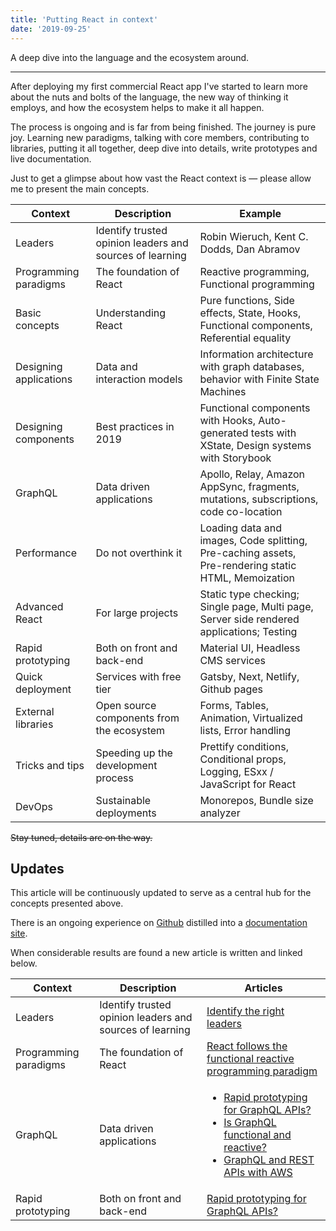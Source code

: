 ```yaml
---
title: 'Putting React in context'
date: '2019-09-25'
---
```


A deep dive into the language and the ecosystem around.

<!--more-->

---

After deploying my first commercial React app I've started to learn more about the nuts and bolts of the language, the new way of thinking it employs, and how the ecosystem helps to make it all happen.

The process is ongoing and is far from being finished. The journey is pure joy. Learning new paradigms, talking with core members, contributing to libraries, putting it all together, deep dive into details, write prototypes and live documentation.

Just to get a glimpse about how vast the React context is &mdash; please allow me to present the main concepts.

<table>
<thead>
	<tr>
		<th>Context</th>
		<th>Description</th>
		<th>Example</th>
	</tr>
</thead>
<tbody>
	<tr>
		<td>Leaders</td>
		<td>Identify trusted opinion leaders and sources of learning</td>
		<td>Robin Wieruch, Kent C. Dodds, Dan Abramov</td>
	</tr>
	<tr>
		<td>Programming paradigms</td>
		<td>The foundation of React</td>
		<td>Reactive programming, Functional programming</td>
	</tr>
	<tr>
		<td>Basic concepts</td>
		<td>Understanding React</td>
		<td>Pure functions, Side effects, State, Hooks, Functional components, Referential equality</td>
	</tr>
	<tr>
		<td>Designing applications</td>
		<td>Data and interaction models</td>
		<td>Information architecture with graph databases, behavior with Finite State Machines</td>
	</tr>
	<tr>
		<td>Designing components</td>
		<td>Best practices in 2019</td>
		<td>Functional components with Hooks, Auto-generated tests with XState, Design systems with Storybook</td>
	</tr>
	<tr>
		<td>GraphQL</td>
		<td>Data driven applications</td>
		<td>Apollo, Relay, Amazon AppSync, fragments, mutations, subscriptions, code co-location</td>
	</tr>
	<tr>
		<td>Performance</td>
		<td>Do not overthink it</td>
		<td>Loading data and images, Code splitting, Pre-caching assets, Pre-rendering static HTML, Memoization</td>
	</tr>
	<tr>
		<td>Advanced React</td>
		<td>For large projects</td>
		<td>Static type checking; Single page, Multi page, Server side rendered applications; Testing</td>
	</tr>
	<tr>
		<td>Rapid prototyping</td>
		<td>Both on front and back-end</td>
		<td>Material UI, Headless CMS services</td>
	</tr>
	<tr>
		<td>Quick deployment</td>
		<td>Services with free tier</td>
		<td>Gatsby, Next, Netlify, Github pages</td>
	</tr>
	<tr>
		<td>External libraries</td>
		<td>Open source components from the ecosystem</td>
		<td>Forms, Tables, Animation, Virtualized lists, Error handling</td>
	</tr>
	<tr>
		<td>Tricks and tips</td>
		<td>Speeding up the development process</td>
		<td>Prettify conditions, Conditional props, Logging, ESxx / JavaScript for React</td>
	</tr>
	<tr>
		<td>DevOps</td>
		<td>Sustainable deployments</td>
		<td>Monorepos, Bundle size analyzer</td>
	</tr>
</tbody>
</table>

~~Stay tuned, details are on the way.~~

## Updates

This article will be continuously updated to serve as a central hub for the concepts presented above.

There is an ongoing experience on [Github](https://github.com/metamn/react-best-practices) distilled into a [documentation site](http://metamn.io/react-best-practices/?path=/docs/home--page).

When considerable results are found a new article is written and linked below.

<table>
<thead>
	<tr>
		<th>Context</th>
		<th>Description</th>
		<th>Articles</th>
	</tr>
</thead>
<tbody>
	<tr>
		<td>Leaders</td>
		<td>Identify trusted opinion leaders and sources of learning</td>
		<td><a href="http://metamn.io/react/identify-the-right-leaders/" title="Identify the right leaders">Identify the right leaders</a></td>
	</tr>
	<tr>
		<td>Programming paradigms</td>
		<td>The foundation of React</td>
		<td><a href="http://metamn.io/react/react-follows-the-functional-reactive-programming-paradigm/" title="React follows the functional reactive programming paradigm">React follows the functional reactive programming paradigm</a></td>
	</tr>
	<tr>
		<td>GraphQL</td>
		<td>Data driven applications</td>
		<td><ul><li><a href="http://metamn.io/react/rapid-prototyping-for-graphql-apis/" title="Rapid prototyping for GraphQL APIs?">Rapid prototyping for GraphQL APIs?</a></li>
		<li><a href="http://metamn.io/react/is-graphql-functional-and-reactive/" title="Is GraphQL functional and reactive?">Is GraphQL functional and reactive?</a></li>
		<li><a href="http://metamn.io/react/graphql-and-rest-apis-with-aws/" title="GraphQL and REST APIs with AWS">GraphQL and REST APIs with AWS</a></li></ul></td>
	</tr>
	<tr>
		<td>Rapid prototyping</td>
		<td>Both on front and back-end</td>
		<td><a href="http://metamn.io/react/rapid-prototyping-for-graphql-apis/" title="Rapid prototyping for GraphQL APIs?">Rapid prototyping for GraphQL APIs?</a></td>
	</tr>
	
</tbody>
</table>

